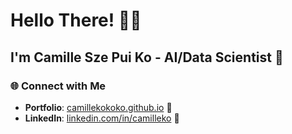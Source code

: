# Hello There! 👋🌟
## I'm Camille Sze Pui Ko - AI/Data Scientist 🚀

### 🌐 Connect with Me
- **Portfolio**: [camillekokoko.github.io](https://camillekokoko.github.io) 📁
- **LinkedIn**: [linkedin.com/in/camilleko](https://www.linkedin.com/in/camilleko) 💼


